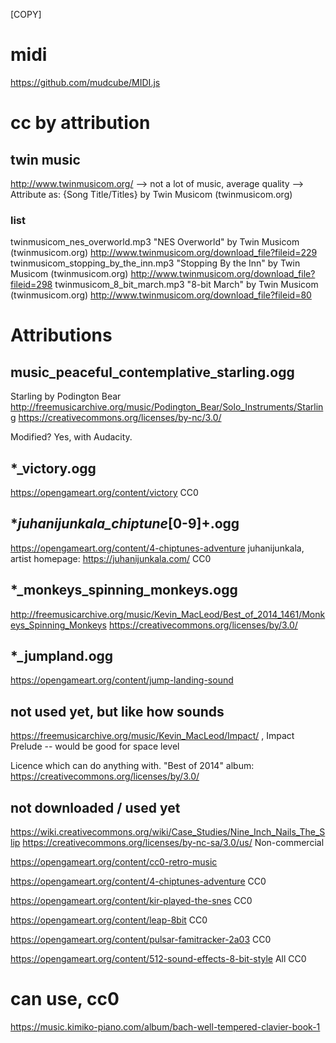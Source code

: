 [COPY]

# midi

https://github.com/mudcube/MIDI.js

# cc by attribution

## twin music

http://www.twinmusicom.org/
--> not a lot of music, average quality
--> Attribute as: {Song Title/Titles} by Twin Musicom (twinmusicom.org)

### list

twinmusicom_nes_overworld.mp3 "NES Overworld" by Twin Musicom (twinmusicom.org) http://www.twinmusicom.org/download_file?fileid=229
twinmusicom_stopping_by_the_inn.mp3 "Stopping By the Inn" by Twin Musicom (twinmusicom.org) http://www.twinmusicom.org/download_file?fileid=298
twinmusicom_8_bit_march.mp3 "8-bit March" by Twin Musicom (twinmusicom.org) http://www.twinmusicom.org/download_file?fileid=80

# Attributions

## music_peaceful_contemplative_starling.ogg 

Starling by Podington Bear
http://freemusicarchive.org/music/Podington_Bear/Solo_Instruments/Starling
https://creativecommons.org/licenses/by-nc/3.0/

Modified? Yes, with Audacity.

## *_victory.ogg

https://opengameart.org/content/victory
CC0

## *_juhanijunkala_chiptune_[0-9]+.ogg

https://opengameart.org/content/4-chiptunes-adventure
juhanijunkala, artist homepage: https://juhanijunkala.com/
CC0

## *_monkeys_spinning_monkeys.ogg

http://freemusicarchive.org/music/Kevin_MacLeod/Best_of_2014_1461/Monkeys_Spinning_Monkeys
https://creativecommons.org/licenses/by/3.0/

## *_jumpland.ogg

https://opengameart.org/content/jump-landing-sound

## not used yet, but like how sounds

https://freemusicarchive.org/music/Kevin_MacLeod/Impact/ , Impact Prelude  -- would be good for space level

Licence which can do anything with.
"Best of 2014" album: https://creativecommons.org/licenses/by/3.0/

## not downloaded / used yet

https://wiki.creativecommons.org/wiki/Case_Studies/Nine_Inch_Nails_The_Slip
https://creativecommons.org/licenses/by-nc-sa/3.0/us/
Non-commercial

https://opengameart.org/content/cc0-retro-music

https://opengameart.org/content/4-chiptunes-adventure
CC0


https://opengameart.org/content/kir-played-the-snes
CC0

https://opengameart.org/content/leap-8bit
CC0

https://opengameart.org/content/pulsar-famitracker-2a03
CC0

https://opengameart.org/content/512-sound-effects-8-bit-style
All CC0

# can use, cc0

https://music.kimiko-piano.com/album/bach-well-tempered-clavier-book-1


